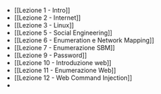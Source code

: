 - [[Lezione 1 - Intro]]
- [[Lezione 2 - Internet]]
- [[Lezione 3 - Linux]]
- [[Lezione 5 - Social Engineering]]
- [[Lezione 6 - Enumeration e Network Mapping]]
- [[Lezione 7 - Enumerazione SBM]]
- [[Lezione 9 - Password]]
- [[Lezione 10 - Introduzione web]]
- [[Lezione 11 - Enumerazione Web]]
- [[Lezione 12 - Web Command Injection]]
- 